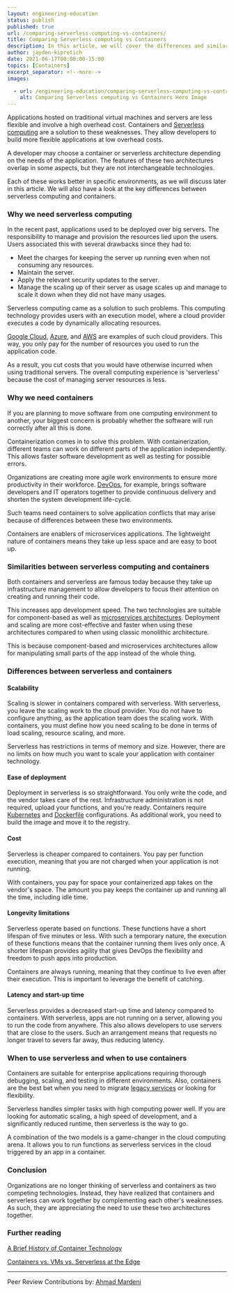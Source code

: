 ```yaml
---
layout: engineering-education
status: publish
published: true
url: /comparing-serverless-computing-vs-containers/
title: Comparing Serverless computing vs Containers
description: In this article, we will cover the differences and similarities between serverless and containers.
author: jayden-kiprotich
date: 2021-06-17T00:00:00-15:00
topics: [Containers]
excerpt_separator: <!--more-->
images:

  - url: /engineering-education/comparing-serverless-computing-vs-containers/hero.png
    alt: Comparing Serverless computing vs Containers Hero Image
---
```

Applications hosted on traditional virtual machines and servers are less flexible and involve a high overhead cost. Containers and [Serverless computing](https://www.cloudflare.com/learning/serverless/what-is-serverless/) are a solution to these weaknesses. They allow developers to build more flexible applications at low overhead costs.
<!--more-->
A developer may choose a container or serverless architecture depending on the needs of the application. The features of these two architectures overlap in some aspects, but they are not interchangeable technologies.

Each of these works better in specific environments, as we will discuss later in this article. We will also have a look at the key differences between serverless computing and containers.

### Why we need serverless computing
In the recent past, applications used to be deployed over big servers. The responsibility to manage and provision the resources lied upon the users. Users associated this with several drawbacks since they had to:

- Meet the charges for keeping the server up running even when not consuming any resources.
- Maintain the server.
- Apply the relevant security updates to the server.
- Manage the scaling up of their server as usage scales up and manage to scale it down when they did not have many usages.

Serverless computing came as a solution to such problems. This computing technology provides users with an execution model, where a cloud provider executes a code by dynamically allocating resources. 

[Google Cloud](https://cloud.google.com/), [Azure](https://azure.microsoft.com/en-us/), and [AWS](https://aws.amazon.com/) are examples of such cloud providers. This way, you only pay for the number of resources you used to run the application code. 

As a result, you cut costs that you would have otherwise incurred when using traditional servers. The overall computing experience is 'serverless' because the cost of managing server resources is less.

### Why we need containers
If you are planning to move software from one computing environment to another, your biggest concern is probably whether the software will run correctly after all this is done.

Containerization comes in to solve this problem. With containerization, different teams can work on different parts of the application independently. This allows faster software development as well as testing for possible errors.

Organizations are creating more agile work environments to ensure more productivity in their workforce. [DevOps](/engineering-education/what-it-takes-to-be-a-devops-engineer/), for example, brings software developers and IT operators together to provide continuous delivery and shorten the system development life-cycle. 

Such teams need containers to solve application conflicts that may arise because of differences between these two environments.

Containers are enablers of microservices applications. The lightweight nature of containers means they take up less space and are easy to boot up.

### Similarities between serverless computing and containers
Both containers and serverless are famous today because they take up infrastructure management to allow developers to focus their attention on creating and running their code.

This increases app development speed. The two technologies are suitable for component-based as well as [microservices architectures](https://www.section.io/blog/monolith-microservices-edge-computing/). Deployment and scaling are more cost-effective and faster when using these architectures compared to when using classic monolithic architecture.

This is because component-based and microservices architectures allow for manipulating small parts of the app instead of the whole thing.

### Differences between serverless and containers

#### Scalability
Scaling is slower in containers compared with serverless. With serverless, you leave the scaling work to the cloud provider. You do not have to configure anything, as the application team does the scaling work. With containers, you must define how you need scaling to be done in terms of load scaling, resource scaling, and more.

Serverless has restrictions in terms of memory and size. However, there are no limits on how much you want to scale your application with container technology.

#### Ease of deployment
Deployment in serverless is so straightforward. You only write the code, and the vendor takes care of the rest. Infrastructure administration is not required, upload your functions, and you're ready. Containers require [Kubernetes](https://kubernetes.io/) and [Dockerfile](https://docs.docker.com/engine/reference/commandline/config/) configurations. As additional work, you need to build the image and move it to the registry.

#### Cost
Serverless is cheaper compared to containers. You pay per function execution, meaning that you are not charged when your application is not running.

With containers, you pay for space your containerized app takes on the vendor's space. The amount you pay keeps the container up and running all the time, including idle time.

#### Longevity limitations
Serverless operate based on functions. These functions have a short lifespan of five minutes or less. With such a temporary nature, the execution of these functions means that the container running them lives only once. A shorter lifespan provides agility that gives DevOps the flexibility and freedom to push apps into production.

Containers are always running, meaning that they continue to live even after their execution. This is important to leverage the benefit of catching.

#### Latency and start-up time
Serverless provides a decreased start-up time and latency compared to containers. With serverless, apps are not running on a server, allowing you to run the code from anywhere. This also allows developers to use servers that are close to the users. Such an arrangement means that requests no longer travel to severs far away, thus reducing latency.

### When to use serverless and when to use containers
Containers are suitable for enterprise applications requiring thorough debugging, scaling, and testing in different environments. Also, containers are the best bet when you need to migrate [legacy services](https://en.wikipedia.org/wiki/Legacy_system#) or looking for flexibility.

Serverless handles simpler tasks with high computing power well. If you are looking for automatic scaling, a high speed of development, and a significantly reduced runtime, then serverless is the way to go.

A combination of the two models is a game-changer in the cloud computing arena. It allows you to run functions as serverless services in the cloud triggered by an app in a container.

### Conclusion
Organizations are no longer thinking of serverless and containers as two competing technologies. Instead, they have realized that containers and serverless can work together by complementing each other's weaknesses. As such, they are appreciating the need to use these two architectures together.

### Further reading

[A Brief History of Container Technology](/engineering-education/history-of-container-technology/)

[Containers vs. VMs vs. Serverless at the Edge](/blog/containers-vm-serverless-edge-computing/)

---
Peer Review Contributions by: [Ahmad Mardeni](/engineering-education/authors/ahmad-mardeni/)
